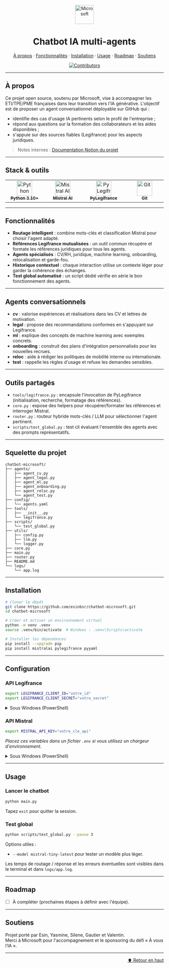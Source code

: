 <a id="top"></a>

<p align="center">
  <img src="https://upload.wikimedia.org/wikipedia/commons/4/44/Microsoft_logo.svg" alt="Microsoft" height="60">
</p>

<h1 align="center">Chatbot IA multi-agents</h1>

<p align="center">
  <a href="#a-propos">À propos</a> ·
  <a href="#fonctionnalités">Fonctionnalités</a> ·
  <a href="#installation">Installation</a> ·
  <a href="#usage">Usage</a> ·
  <a href="#roadmap">Roadmap</a> ·
  <a href="#soutiens">Soutiens</a>
</p>

<p align="center">
  <a href="https://github.com/esinbsr/chatbot-microsoft/graphs/contributors">
    <img src="https://img.shields.io/github/contributors/esinbsr/chatbot-microsoft.svg?style=for-the-badge&color=0e75b6" alt="Contributors">
  </a>
</p>

---

## À propos

Ce projet open source, soutenu par Microsoft, vise à accompagner les ETI/TPE/PME françaises dans leur transition vers l'IA générative. L'objectif est de proposer un agent conversationnel déployable sur GitHub qui :

- identifie des cas d'usage IA pertinents selon le profil de l'entreprise ;
- répond aux questions sur la formation des collaborateurs et les aides disponibles ;
- s'appuie sur des sources fiables (Legifrance) pour les aspects juridiques.

> Notes internes : <a href="https://www.notion.so/PROJET-MICROSOFT-A-vous-l-IA-276b73b4f1d480fc91d4e18c799c5c0a#276b73b4f1d480fc91d4e18c799c5c0a" target="_blank" rel="noreferrer">Documentation Notion du projet</a>

---

## Stack & outils

<table align="center">
  <tr>
    <td align="center" width="150">
      <a href="https://www.python.org/" target="_blank" rel="noreferrer">
        <img src="https://cdn.jsdelivr.net/gh/devicons/devicon/icons/python/python-original.svg" alt="Python" height="48" />
        <br /><sub><strong>Python 3.10+</strong></sub>
      </a>
    </td>
    <td align="center" width="150">
      <a href="https://mistral.ai/" target="_blank" rel="noreferrer">
        <img src="https://avatars.githubusercontent.com/u/146620074?s=200&v=4" alt="Mistral AI" height="48" />
        <br /><sub><strong>Mistral AI</strong></sub>
      </a>
    </td>
    <td align="center" width="150">
      <a href="https://pylegifrance.github.io/pylegifrance/" target="_blank" rel="noreferrer">
        <img src="https://pylegifrance.github.io/pylegifrance/assets/images/logo.svg" alt="PyLegifrance" height="48" />
        <br /><sub><strong>PyLegifrance</strong></sub>
      </a>
    </td>
    <td align="center" width="150">
      <a href="https://git-scm.com/" target="_blank" rel="noreferrer">
        <img src="https://cdn.jsdelivr.net/gh/devicons/devicon/icons/git/git-original.svg" alt="Git" height="48" />
        <br /><sub><strong>Git</strong></sub>
      </a>
    </td>
  </tr>
</table>

---

## Fonctionnalités

- **Routage intelligent** : combine mots-clés et classification Mistral pour choisir l'agent adapté.
- **Références Legifrance mutualisées** : un outil commun récupère et formate les références juridiques pour tous les agents.
- **Agents spécialisés** : CV/RH, juridique, machine learning, onboarding, relocalisation et garde-fou.
- **Historique contextuel** : chaque interaction utilise un contexte léger pour garder la cohérence des échanges.
- **Test global automatisé** : un script dédié vérifie en série le bon fonctionnement des agents.

---

## Agents conversationnels

- **cv** : valorise expériences et réalisations dans les CV et lettres de motivation.
- **legal** : propose des recommandations conformes en s'appuyant sur Legifrance.
- **ml** : explique des concepts de machine learning avec exemples concrets.
- **onboarding** : construit des plans d'intégration personnalisés pour les nouvelles recrues.
- **reloc** : aide à rédiger les politiques de mobilité interne ou internationale.
- **test** : rappelle les règles d'usage et refuse les demandes sensibles.

---

## Outils partagés

- `tools/legifrance.py` : encapsule l'invocation de PyLegifrance (initialisation, recherche, formatage des références).
- `core.py` : expose des helpers pour récupérer/formater les références et interroger Mistral.
- `router.py` : routeur hybride mots-clés / LLM pour sélectionner l'agent pertinent.
- `scripts/test_global.py` : test cli évaluant l'ensemble des agents avec des prompts représentatifs.

---

## Squelette du projet

```text
chatbot-microsoft/
├── agents/
│   ├── agent_cv.py
│   ├── agent_legal.py
│   ├── agent_ml.py
│   ├── agent_onboarding.py
│   ├── agent_reloc.py
│   └── agent_test.py
├── config/
│   └── agents.yaml
├── tools/
│   ├── __init__.py
│   └── legifrance.py
├── scripts/
│   └── test_global.py
├── utils/
│   ├── config.py
│   ├── llm.py
│   └── logger.py
├── core.py
├── main.py
├── router.py
├── README.md
└── logs/
    └── app.log
```

---

## Installation

```bash
# Cloner le dépôt
git clone https://github.com/esinbsr/chatbot-microsoft.git
cd chatbot-microsoft

# Créer et activer un environnement virtuel
python -m venv .venv
source .venv/bin/activate  # Windows : .venv\Scripts\activate

# Installer les dépendances
pip install --upgrade pip
pip install mistralai pylegifrance pyyaml
```

---

## Configuration

### API Legifrance
```bash
export LEGIFRANCE_CLIENT_ID="votre_id"
export LEGIFRANCE_CLIENT_SECRET="votre_secret"
```
<details>
  <summary>Sous Windows (PowerShell)</summary>

  ```powershell
  $Env:LEGIFRANCE_CLIENT_ID = "votre_id"
  $Env:LEGIFRANCE_CLIENT_SECRET = "votre_secret"
  ```
</details>

### API Mistral
```bash
export MISTRAL_API_KEY="votre_cle_api"
```

_Placez ces variables dans un fichier `.env` si vous utilisez un chargeur d'environnement._


<details>
  <summary>Sous Windows (PowerShell)</summary>

  ```powershell
  $Env:MISTRAL_API_KEY = "votre_cle_api"
  ```
</details>

---

## Usage

### Lancer le chatbot
```bash
python main.py
```
Tapez `exit` pour quitter la session.

### Test global
```bash
python scripts/test_global.py --pause 3
```
Options utiles :
- `--model mistral-tiny-latest` pour tester un modèle plus léger.

Les temps de routage / réponse et les erreurs éventuelles sont visibles dans le terminal et dans `logs/app.log`.

---

## Roadmap

- [ ] À compléter (prochaines étapes à définir avec l'équipe).

---

## Soutiens

Projet porté par Esin, Yasmine, Silene, Gautier et Valentin.<br>
Merci à Microsoft pour l'accompagnement et le sponsoring du défi « À vous l’IA ».

---

<p align="right">
  <a href="#top">⬆ Retour en haut</a>
</p>
